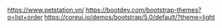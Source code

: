 https://www.petstation.vn/
https://bootdey.com/bootstrap-themes?q=list+order
https://coreui.io/demos/bootstrap/5.0/default/?theme=light
